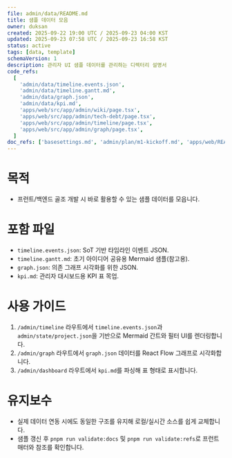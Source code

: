 ```yaml
---
file: admin/data/README.md
title: 샘플 데이터 모음
owner: duksan
created: 2025-09-22 19:00 UTC / 2025-09-23 04:00 KST
updated: 2025-09-23 07:58 UTC / 2025-09-23 16:58 KST
status: active
tags: [data, template]
schemaVersion: 1
description: 관리자 UI 샘플 데이터를 관리하는 디렉터리 설명서
code_refs:
  [
    'admin/data/timeline.events.json',
    'admin/data/timeline.gantt.md',
    'admin/data/graph.json',
    'admin/data/kpi.md',
    'apps/web/src/app/admin/wiki/page.tsx',
    'apps/web/src/app/admin/tech-debt/page.tsx',
    'apps/web/src/app/admin/timeline/page.tsx',
    'apps/web/src/app/admin/graph/page.tsx',
  ]
doc_refs: ['basesettings.md', 'admin/plan/m1-kickoff.md', 'apps/web/README.md']
---
```


# 목적

- 프런트/백엔드 골조 개발 시 바로 활용할 수 있는 샘플 데이터를 모읍니다.

# 포함 파일

- `timeline.events.json`: SoT 기반 타임라인 이벤트 JSON.
- `timeline.gantt.md`: 초기 아이디어 공유용 Mermaid 샘플(참고용).
- `graph.json`: 의존 그래프 시각화를 위한 JSON.
- `kpi.md`: 관리자 대시보드용 KPI 표 목업.

# 사용 가이드

1. `/admin/timeline` 라우트에서 `timeline.events.json`과 `admin/state/project.json`을 기반으로 Mermaid 간트와 필터 UI를 렌더링합니다.
2. `/admin/graph` 라우트에서 `graph.json` 데이터를 React Flow 그래프로 시각화합니다.
3. `/admin/dashboard` 라우트에서 `kpi.md`를 파싱해 표 형태로 표시합니다.

# 유지보수

- 실제 데이터 연동 시에도 동일한 구조를 유지해 로컬/실시간 소스를 쉽게 교체합니다.
- 샘플 갱신 후 `pnpm run validate:docs` 및 `pnpm run validate:refs`로 프런트매터와 참조를 확인합니다.
